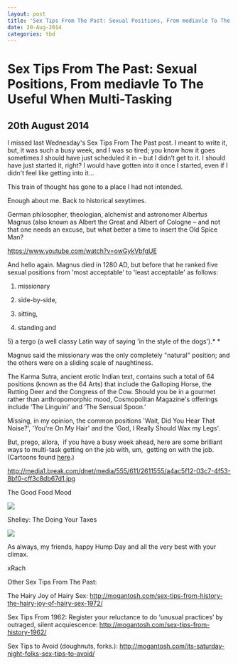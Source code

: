 ```yaml
---
layout: post
title: 'Sex Tips From The Past: Sexual Positions, From mediavle To The Useful When Multi-Tasking'
date: 20-Aug-2014
categories: tbd
---
```


# Sex Tips From The Past: Sexual Positions, From mediavle To The Useful When Multi-Tasking

## 20th August 2014

I missed last Wednesday's Sex Tips From The Past post. I meant to write it,   but,   it was such a busy week, and I was so tired; you know how it goes sometimes.I should have just scheduled it in – but I didn’t get to it. I should have just started it, right? I would have gotten into it once I started, even if I didn't feel like getting into it...

This train of thought has gone to a place I had not intended.

Enough about me. Back to historical sexytimes.

German philosopher, theologian, alchemist and astronomer Albertus Magnus (also known as Albert the Great and Albert of Cologne – and not that one needs an excuse, but what better a time to insert the Old Spice Man?

https://www.youtube.com/watch?v=owGykVbfgUE

And hello again. Magnus died in 1280 AD, but before that he ranked five sexual positions from 'most acceptable' to 'least acceptable' as follows:

1) missionary

2) side-by-side,

3) sitting,

4) standing and

5) a tergo (a well classy Latin way of saying 'in the style of the dogs').* *

Magnus said the missionary was the only completely "natural" position; and the others were on a sliding scale of naughtiness.

The Karma Sutra, ancient erotic Indian text, contains such a total of 64 positions (known as the 64 Arts) that include the Galloping Horse, the Rutting Deer and the Congress of the Cow. Should you be in a gourmet rather than anthropomorphic mood,  Cosmopolitan Magazine's offerings include ‘The Linguini’ and ‘The Sensual Spoon.’

Missing, in my opinion, the common positions 'Wait, Did You Hear That Noise?', 'You're On My Hair' and the 'God, I Really Should Wax my Legs'.

But, prego, allora,   if you have a busy week ahead, here are some brilliant ways to multi-task getting on the job with, um,  getting on with the job. (Cartoons found <a href="http://www.break.com/article/funny-kama-sutra-cartoon-positions-2611554">here</a>.)

<p The Yardwork Position</p>

<p <img class="photo-horiz" src="http://media1.break.com/dnet/media/555/611/2611555/a4ac5f12-03c7-4f53-8bf0-cff3c8db67d1.jpg" /></p>

http://media1.break.com/dnet/media/555/611/2611555/a4ac5f12-03c7-4f53-8bf0-cff3c8db67d1.jpg

The Good Food Mood

<img class="photo-horiz" src="http://media1.break.com/dnet/media/557/611/2611557/0b8d4f70-ce41-4f59-8961-e7bdb4f58ee6.jpg" />

 

<p And finally, one I'd like to send out to my dear friend <a href="http://shellity.blogspot.com.au/">Shelley</a>: The Doing Your Taxes</p>

<img class="photo-horiz" src="http://media1.break.com/dnet/media/562/611/2611562/bb82e9d4-e495-468b-aba1-206091f71e93.jpg" />

As always, my friends, happy Hump Day and all the very best with your climax.

xRach

Other Sex Tips From The Past:

The Hairy Joy of Hairy Sex: http://mogantosh.com/sex-tips-from-history-the-hairy-joy-of-hairy-sex-1972/

Sex Tips From 1962: Register your reluctance to do ‘unusual practices’ by outraged, silent acquiescence: http://mogantosh.com/sex-tips-from-history-1962/

Sex Tips to Avoid (doughnuts, forks.): http://mogantosh.com/its-saturday-night-folks-sex-tips-to-avoid/
